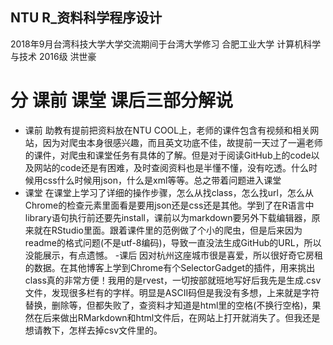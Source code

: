 ## NTU R_资料科学程序设计
2018年9月台湾科技大学大学交流期间于台湾大学修习
合肥工业大学 计算机科学与技术 2016级 洪世豪
# 分 课前 课堂 课后三部分解说
- 课前
助教有提前把资料放在NTU COOL上，老师的课件包含有视频和相关网站，因为对爬虫本身很感兴趣，而且英文功底不佳，故提前一天过了一遍老师的课件，对爬虫和课堂任务有具体的了解。但是对于阅读GitHub上的code以及网站的code还是有困难，及时查阅资料也是半懂不懂，没有吃透。什么时候用css什么时候用json，什么是xml等等。总之带着问题进入课堂
- 课堂
在课堂上学习了详细的操作步骤，怎么从找class，怎么找url，怎么从Chrome的检查元素里面看是要用json还是css还是其他。学到了在R语言中library语句执行前还要先install，课前以为markdown要另外下载编辑器，原来就在RStudio里面。跟着课件里的范例做了个小的爬虫，但是后来因为readme的格式问题(不是utf-8编码)，导致一直没法生成GitHub的URL，所以没能展示，有点遗憾。
-课后
因对杭州这座城市很是喜爱，所以很好奇它房租的数据。在其他博客上学到Chrome有个SelectorGadget的插件，用来挑出class真的非常方便！我用的是rvest，一切按部就班地写好后我先是生成.csv文件，发现很多栏有<U00A0><U00A0>的字样。明显是ASCII码但是我没有多想，上来就是字符替换，删除等，但都失败了，查资料才知道是html里的空格(不换行空格)，果然在后来做出RMarkdown和html文件后，在网站上打开<U00A0>就消失了。但我还是想请教下，怎样去掉csv文件里的<U00A0>。

